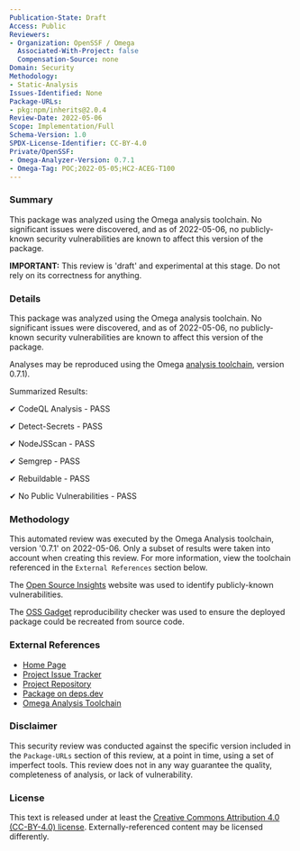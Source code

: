 ```yaml
---
Publication-State: Draft
Access: Public
Reviewers:
- Organization: OpenSSF / Omega
  Associated-With-Project: false
  Compensation-Source: none
Domain: Security
Methodology:
- Static-Analysis
Issues-Identified: None
Package-URLs:
- pkg:npm/inherits@2.0.4
Review-Date: 2022-05-06
Scope: Implementation/Full
Schema-Version: 1.0
SPDX-License-Identifier: CC-BY-4.0
Private/OpenSSF:
- Omega-Analyzer-Version: 0.7.1
- Omega-Tag: POC;2022-05-05;HC2-ACEG-T100
---
```


### Summary

This package was analyzed using the Omega analysis toolchain. No significant issues were
discovered, and as of 2022-05-06, no publicly-known security
vulnerabilities are known to affect this version of the package.

**IMPORTANT:** This review is 'draft' and experimental at this stage. Do not rely on its 
correctness for anything.

### Details

This package was analyzed using the Omega analysis toolchain. No significant issues were
discovered, and as of 2022-05-06, no publicly-known security
vulnerabilities are known to affect this version of the package.

Analyses may be reproduced using the Omega
[analysis toolchain](https://github.com/alpha-omega/blob/main/omega/analysis/), version
0.7.1).

Summarized Results:

✔ CodeQL Analysis - PASS

✔ Detect-Secrets - PASS

✔ NodeJSScan - PASS

✔ Semgrep - PASS

✔ Rebuildable - PASS

✔ No Public Vulnerabilities - PASS

### Methodology

This automated review was executed by the Omega Analysis toolchain, version '0.7.1'
on 2022-05-06. Only a subset of results were taken into account
when creating this review. For more information, view the toolchain referenced in the
`External References` section below.

The [Open Source Insights](https://deps.dev) website was used to identify publicly-known
vulnerabilities.

The [OSS Gadget](https://github.com/Microsoft/OSSGadget) reproducibility checker was used to
ensure the deployed package could be recreated from source code.

### External References

* [Home Page](https://github.com/isaacs/inherits#readme)
* [Project Issue Tracker](https://github.com/isaacs/inherits/issues)
* [Project Repository](https://github.com/isaacs/inherits)
* [Package on deps.dev](https://deps.dev/npm/inherits/2.0.4)
* [Omega Analysis Toolchain](https://github.com/alpha-omega/blob/main/omega/analysis)

### Disclaimer

This security review was conducted against the specific version included in the 
`Package-URLs` section of this review, at a point in time, using a set of imperfect tools.
This review does not in any way guarantee the quality, completeness of analysis, or lack of
vulnerability. 

### License

This text is released under at least the
[Creative Commons Attribution 4.0 (CC-BY-4.0) license](https://creativecommons.org/licenses/by/4.0/legalcode.txt).
Externally-referenced content may be licensed differently.